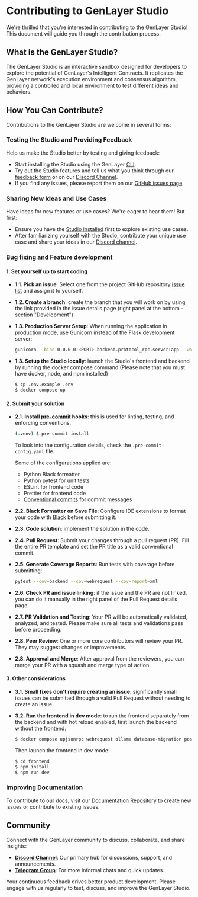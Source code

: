 # Contributing to GenLayer Studio

We're thrilled that you're interested in contributing to the GenLayer Studio! This document will guide you through the contribution process.

## What is the GenLayer Studio?

The GenLayer Studio is an interactive sandbox designed for developers to explore the potential of GenLayer's Intelligent Contracts. It replicates the GenLayer network's execution environment and consensus algorithm, providing a controlled and local environment to test different ideas and behaviors.

## How You Can Contribute?

Contributions to the GenLayer Studio are welcome in several forms:

### Testing the Studio and Providing Feedback

Help us make the Studio better by testing and giving feedback:

- Start installing the Studio using the GenLayer [CLI](https://github.com/yeagerai/genlayer-simulator?tab=readme-ov-file#quick-install).
- Try out the Studio features and tell us what you think through our [feedback form](https://docs.google.com/forms/d/1IVNsZwm936kSNCiXmlAP8bgJnbik7Bqaoc3I6UYhr-o/viewform) or on our [Discord Channel](https://discord.gg/8Jm4v89VAu).
- If you find any issues, please report them on our [GitHub issues page](https://github.com/yeagerai/genlayer-simulator/issues).

### Sharing New Ideas and Use Cases

Have ideas for new features or use cases? We're eager to hear them! But first:

- Ensure you have the [Studio installed](https://github.com/yeagerai/genlayer-simulator?tab=readme-ov-file#quick-install) first to explore existing use cases.
- After familiarizing yourself with the Studio, contribute your unique use case and share your ideas in our [Discord channel](https://discord.gg/8Jm4v89VAu).

### Bug fixing and Feature development

#### 1. Set yourself up to start coding

- **1.1. Pick an issue**: Select one from the project GitHub repository [issue list](https://github.com/yeagerai/genlayer-simulator/issues) and assign it to yourself.

- **1.2. Create a branch**: create the branch that you will work on by using the link provided in the issue details page (right panel at the bottom - section "Development")

- **1.3. Production Server Setup**: When running the application in production mode, use Gunicorn instead of the Flask development server:
  ```sh
  gunicorn --bind 0.0.0.0:<PORT> backend.protocol_rpc.server:app --workers 4 --worker-class gevent
  ```
- **1.3. Setup the Studio locally**: launch the Studio's frontend and backend by running the docker compose command (Please note that you must have docker, node, and npm installed)

   ```sh
   $ cp .env.example .env
   $ docker compose up
   ```

#### 2. Submit your solution
- **2.1. Install [pre-commit](https://pre-commit.com) hooks**: this is used for linting, testing, and enforcing conventions.

   ```sh
   (.venv) $ pre-commit install
   ```

   To look into the configuration details, check the `.pre-commit-config.yaml` file.

   Some of the configurations applied are:

   - Python Black formatter
   - Python pytest for unit tests
   - ESLint for frontend code
   - Prettier for frontend code
   - [Conventional commits](https://www.conventionalcommits.org/en/v1.0.0/) for commit messages

- **2.2. Black Formatter on Save File**: Configure IDE extensions to format your code with [Black](https://github.com/psf/black) before submitting it.
- **2.3. Code solution**: implement the solution in the code.
- **2.4. Pull Request**: Submit your changes through a pull request (PR). Fill the entire PR template and set the PR title as a valid conventional commit.
- **2.5. Generate Coverage Reports**: Run tests with coverage before submitting:
  ```sh
  pytest --cov=backend --cov=webrequest --cov-report=xml
  ```
- **2.6. Check PR and issue linking**: if the issue and the PR are not linked, you can do it manually in the right panel of the Pull Request details page.
- **2.7. PR Validation and Testing**: Your PR will be automatically validated, analyzed, and tested. Please make sure all tests and validations pass before proceeding.
- **2.8. Peer Review**: One or more core contributors will review your PR. They may suggest changes or improvements.
- **2.8. Approval and Merge**: After approval from the reviewers, you can merge your PR with a squash and merge type of action.

#### 3. Other considerations
- **3.1. Small fixes don't require creating an issue**: significantly small issues can be submitted through a valid Pull Request without needing to create an issue.
- **3.2. Run the frontend in dev mode**: to run the frontend separately from the backend and with hot reload enabled, first launch the backend without the frontend:

   ```sh
   $ docker compose upjsonrpc webrequest ollama database-migration postgres
   ```
   Then launch the frontend in dev mode:
   ```sh
   $ cd frontend
   $ npm install
   $ npm run dev
   ```
### Improving Documentation

To contribute to our docs, visit our [Documentation Repository](https://github.com/yeagerai/genlayer-docs) to create new issues or contribute to existing issues.


## Community

Connect with the GenLayer community to discuss, collaborate, and share insights:

- **[Discord Channel](https://discord.gg/8Jm4v89VAu)**: Our primary hub for discussions, support, and announcements.
- **[Telegram Group](https://t.me/genlayer)**: For more informal chats and quick updates.

Your continuous feedback drives better product development. Please engage with us regularly to test, discuss, and improve the GenLayer Studio.
